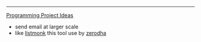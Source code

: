 
 --- 
[Programming Project Ideas](programming-project-ideas.md)    
   
-  send email at larger scale    
- like [listmonk](listmonk.md)   this tool use by [zerodha](zerodha.md)    
